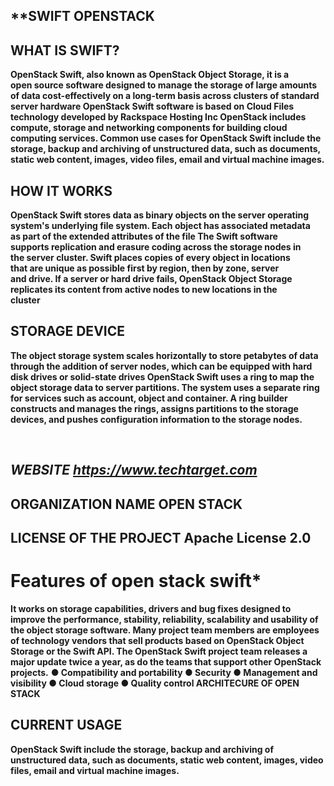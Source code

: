 ﻿## **SWIFT OPENSTACK

## WHAT IS SWIFT?

 
**OpenStack Swift, also known as OpenStack Object Storage, it is a  
    open source  software designed to manage the storage of large
    amounts of data cost-effectively on a long-term basis across
    clusters of standard server hardware OpenStack Swift software is
    based on Cloud Files technology developed by Rackspace Hosting Inc 
    OpenStack includes compute, storage and networking components for
    building cloud computing services.  Common use cases for OpenStack
    Swift include the storage, backup and archiving of unstructured
    data, such as documents, static web content, images, video files,
    email and virtual machine images.**

## HOW IT WORKS

 **OpenStack Swift stores data as binary objects on the server operating 
 system's underlying file system. Each object has associated metadata  
 as part of the extended attributes of the file   The Swift software   
 supports replication and erasure coding across the storage nodes in   
 the server cluster. Swift places copies of every object in locations  
 that are unique as possible  first by region, then by zone, server   
 and drive. If a server or hard drive fails, OpenStack Object Storage  
 replicates its content from active nodes to new locations in the   
 cluster**

## STORAGE DEVICE

 

**The   object storage system scales horizontally to store
       petabytes of data through the addition of server nodes, which can
       be equipped with hard disk drives or solid-state drives 
       OpenStack Swift uses a ring to map the object storage data to
       server partitions. The system uses a separate ring for services
       such as account, object and container. A ring builder constructs
       and manages the rings, assigns partitions to the storage devices,
       and pushes configuration information to the storage nodes.**

 





## ***WEBSITE https://www.techtarget.com***

## ORGANIZATION NAME OPEN STACK

## LICENSE OF THE PROJECT Apache License 2.0

# Features of open stack swift*

 **It works on storage capabilities, drivers and bug fixes designed to improve the performance, stability, reliability, scalability and usability of the object storage software.
 Many project team members are employees of technology vendors that sell products based on OpenStack Object Storage or the Swift API. 
The OpenStack Swift project team releases a major update twice a year, as do the teams that support other OpenStack projects.**
**●	Compatibility and portability
●	Security
●	Management and visibility
●	Cloud storage
●	Quality control
ARCHITECURE OF OPEN STACK** 
  

## CURRENT USAGE

 **OpenStack Swift include the storage, backup and archiving of unstructured data, such as documents, static web content, images, video files, email and virtual machine images.**

